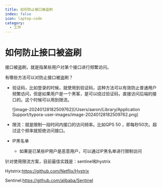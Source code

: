 ```yaml
---
title: 如何防止接口被盗刷
index: false
icon: laptop-code
category:
  - 工作
---
```


# 如何防止接口被盗刷

接口被盗刷，就是指某些用户对某个接口进行频繁访问。



有哪些方法可以对防止接口被盗刷？

- 验证码，比如登录的时候，就使用到验证码，这种方法可以有效防止普通用户频繁访问，但是如果用户是一个黑客，是可以绕过验证码，直接访问后端的接口的。这个时候可以用到限流。

  ![image-20240128182509762](/Users/aaron/Library/Application Support/typora-user-images/image-20240128182509762.png)

- 限流：就是限制一段时间内接口的访问频率。比如QPS 50 ，即每秒50次。超过这个频率就拒绝访问接口。
- IP黑名单
  - 如果是已某些IP用户是恶意用户，可以通过IP黑名单进行限制访问



针对使用限流方案，目前最佳实践是：sentinel和hystrix

Hytstrix:https://github.com/Netflix/Hystrix

Sentinel:https://github.com/alibaba/Sentinel